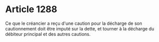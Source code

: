 # Article 1288

Ce que le créancier a reçu d'une caution pour la décharge de son cautionnement doit être imputé sur la dette, et tourner à la décharge du débiteur principal et des autres cautions.